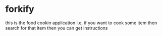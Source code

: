 # forkify
this is the food cookin application i.e, if you want to cook some item then search for that item then you can get instructions
